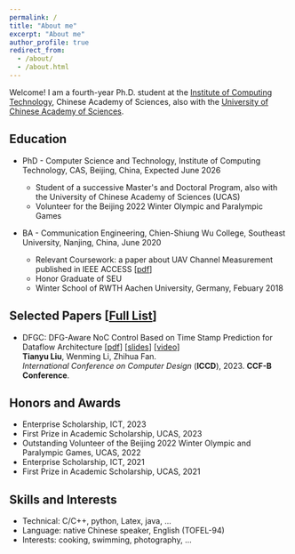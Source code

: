 ```yaml
---
permalink: /
title: "About me"
excerpt: "About me"
author_profile: true
redirect_from: 
  - /about/
  - /about.html
---
```


Welcome! I am a fourth-year Ph.D. student at the [Institute of Computing Technology](http://www.ict.ac.cn), Chinese Academy of Sciences, also with the [University of Chinese Academy of Sciences](https://www.ucas.ac.cn).

## Education
* PhD - Computer Science and Technology, Institute of Computing Technology, CAS, Beijing, China, Expected June 2026
  * Student of a successive Master's and Doctoral Program, also with the University of Chinese Academy of Sciences (UCAS)
  * Volunteer for the Beijing 2022 Winter Olympic and Paralympic Games
  
* BA - Communication Engineering, Chien-Shiung Wu College, Southeast University, Nanjing, China, June 2020
  * Relevant Coursework: a paper about UAV Channel Measurement published in IEEE ACCESS [[pdf](https://doi.org/10.1109/ACCESS.2019.2929955)] 
  * Honor Graduate of SEU
  * Winter School of RWTH Aachen University, Germany, Febuary 2018

## Selected Papers [[Full List](https://akaliu.github.io/academic-cv/publications/)]
* DFGC: DFG-Aware NoC Control Based on Time Stamp Prediction for Dataflow Architecture
[[pdf](https://akaliu.github.io/academic-cv/files/iccd-paper.pdf)]
[[slides](https://akaliu.github.io/academic-cv/files/iccd-presentation.pdf)]
[[video](https://drive.google.com/file/d/1myxa5YtLx6YrFwELE0Lr0SWWTjwLozqv/view?usp=share_link)]<br>
<b>Tianyu Liu</b>, Wenming Li, Zhihua Fan. <br>
<i>International Conference on Computer Design</i> (**ICCD**), 2023. <b>CCF-B Conference</b>.


## Honors and Awards
* Enterprise Scholarship, ICT, 2023
* First Prize in Academic Scholarship, UCAS, 2023
* Outstanding Volunteer of the Beijing 2022 Winter Olympic and Paralympic Games, UCAS, 2022
* Enterprise Scholarship, ICT, 2021
* First Prize in Academic Scholarship, UCAS, 2021

  
## Skills and Interests
* Technical: C/C++, python, Latex, java, ...
* Language: native Chinese speaker, English (TOFEL-94)
* Interests: cooking, swimming, photography, ...

